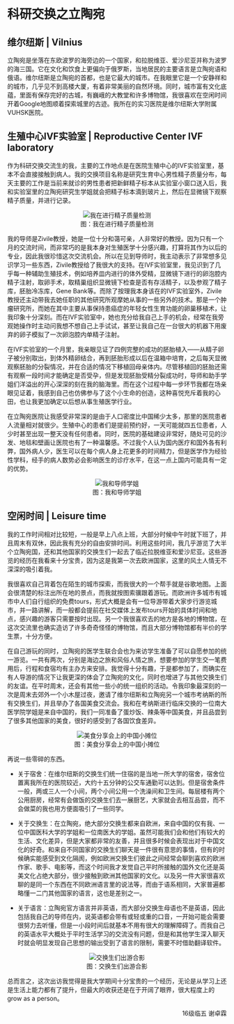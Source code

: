 # 科研交换之立陶宛

## 维尔纽斯 | Vilnius

立陶宛是坐落在东欧波罗的海旁边的一个国家，和拉脱维亚、爱沙尼亚并称为波罗的海三国。它在文化和饮食上更偏向于俄罗斯，当地居民的主要语言是立陶宛语和俄语。维尔纽斯是立陶宛的首都，也是它最大的城市。在我眼里它是一个安静祥和的城市，几乎见不到高楼大厦，有着非常美丽的自然环境。同时，城市富有文化底蕴，里面有保存完好的古城，有巍峨的大教堂和许多博物馆，我很喜欢在空闲时间开着Google地图顺着探索城里的古迹。我所在的实习医院是维尔纽斯大学附属VUHSK医院。

## 生殖中心IVF实验室 | Reproductive Center IVF laboratory

作为科研交换交流生的我，主要的工作地点是在医院生殖中心的IVF实验室里，基本不会直接接触到病人。我的交换项目名称是研究生育中心男性精子质量分布，每天主要的工作是当前来就诊的男性患者把新鲜精子标本从实验室小窗口送入后，我和实验室里的立陶宛研究生学姐就会把精子标本滴到玻片上，然后在显微镜下观察精子质量，并进行记录。

<p align="center">
<img src="https://gitee.com/xunlutzp/xunlutzp/raw/master/Image/Ch8_2-4_1.jpeg" alt="我在进行精子质量检测">
<br/>图：我在进行精子质量检测
</p>

我的导师是Zivile教授，她是一位十分和蔼可亲，人非常好的教授。因为只有一个月的交流时间，而非常巧的是我本身对生殖医学十分感兴趣，打算将其作为以后的专业，因此我很珍惜这次交流机会。所以在见到导师时，我主动表示了非常想多见识学习一些东西，Zivile教授给了我很大的支持。在IVF实验室里，我见识到了几乎每一种辅助生殖技术，例如培养皿内进行的体外受精，显微镜下进行的卵泡腔内精子注射，取卵手术，取精巢组织显微镜下检查是否有存活精子，以及参观了精子库，胚胎冷冻库，Gene Bank等。而除了按理我本身该在的IVF实验室外，Zivile教授还主动带我去她任职的其他研究所观摩她从事的一些另外的技术。那是一个肿瘤研究所，而她在其中主要从事保持患癌症的年轻女性生育功能的卵巢移植术，让我印象十分深刻。而在IVF实验室中，她也充分给我自己上手的机会，经常在我旁观她操作时主动问我想不想自己上手试试，甚至让我自己在一台很大的机器下用废弃的卵子模拟了一次卵泡腔内单精子注射。

在IVF实验室的一个月里，我亲眼见证了四例完整的成功的胚胎植入——从精子卵子被分别取出，到体外精卵结合，再到胚胎形成以后在温箱中培育，之后每天显微观察胚胎的分裂情况，并在合适的情况下移植回母亲体内。尽管移植回的胚胎还需有观察一段时间才能确定是否受孕，但是发现胚胎受精分裂成功时，导师和助手学姐们洋溢出的开心深深的刻在我的脑海里。而在这个过程中每一步环节我都在场亲眼见证着，我感到自己也仿佛参与了这个小生命的创造，这种喜悦充斥着我的心田，也让我更加确定以后想从事生殖医学行业。

在立陶宛医院让我感受非常深的是由于人口密度比中国稀少太多，那里的医院患者人流量相对就很少。生殖中心的患者们是提前预约好，一天可能就四五位患者，人少时甚至出现一整天没有任何患者。同时，医院的基础建设非常好，随处可见的沙发、地毯和壁画让医院也有了一种温馨感。不过我个人认为国内医疗和国外各有利弊，国外病人少，医生可以在每个病人身上花更多的时间精力，但是医学作为经验性学科，经手的病人数势必会影响医生的诊疗水平，在这一点上国内可能具有一定的优势。

<p align="center">
<img src="https://gitee.com/xunlutzp/xunlutzp/raw/master/Image/Ch8_2-4_2.jpeg" alt="我和导师学姐">
<br/>图：我和导师学姐
</p>

## 空闲时间 | Leisure time

我的工作时间相对比较短，一般是早上八点上班，大部分时候中午时就下班了，并且周末有双休，因此我有充分的自由安排时间。利用这些时间，我几乎游览了大半个立陶宛国，还和其他国家的交换生们一起去了临近拉脱维亚和爱沙尼亚。这些游览的经历在我看来十分宝贵，因为这是我第一次去欧洲国家，这里的风土人情无不深深的吸引着我。

我很喜欢自己背着包在陌生的城市探索，而我很大的一个帮手就是谷歌地图。上面会很清楚的标注出所在地的景点，而我就按图索骥跟着游玩。而欧洲许多城市有城市中人们自行组织的免费tours，形式大概是会有一位导游带着大家步行游览城市，并一路讲解，而一般都会提前在社交媒体上发布tours开始的具体时间和地点，感兴趣的游客只需要按时出现。另一个我很喜欢去的地方是各地的博物馆，在这次交流里也确实造访了许多奇奇怪怪的博物馆，而且大部分博物馆都有半价的学生票，十分方便。

在自己游玩的同时，立陶宛的医学生联合会也为来访学生准备了可以自愿参加的统一游览。一共有两次，分别是海边之旅和风俗人情之旅，想要参加的学生交一笔费用后，行程和食宿均有主办方来安排。我觉得十分有趣，于是都参加了，而确实在有人导游的情况下让我更深的体会了立陶宛的文化，同时也增进了与其他交换生们的友谊。在平时周末，还会有其他一些小的统一组织的活动。令我印象最深刻的一次是周末去郊外一个小木屋过夜，邀请了维尔纽斯和立陶宛另一个城市考纳斯的所有交换生们，并且举办了各国美食交流会。我和在考纳斯进行临床交换的一位南大医学院学姐是来自中国的，我们一同准备了蛋炒饭、辣条等中国美食，并且品尝到了很多其他国家的美食，很好的感受到了各国饮食差异。

<p align="center">
<img src="https://gitee.com/xunlutzp/xunlutzp/raw/master/Image/Ch8_2-4_3.jpeg" alt="美食分享会上的中国小摊位">
<br/>图：美食分享会上的中国小摊位
</p>

再说一些零碎的东西。

+ 关于宿舍：在维尔纽斯的交换生们统一住宿的是当地一所大学的宿舍，宿舍位置离我所在的医院较近，大约十五分钟的公交车通勤可以达到。但是宿舍条件一般，两或三人一个小间，两个小间公用一个洗澡间和卫生间。每层楼有两个公用厨房，经常有会做饭的交换生们去一展厨艺，大家就会去相互品尝，而不会做菜的我也用方便面吸引了一些同学。

+ 关于交换生：在立陶宛，绝大部分交换生都来自欧洲，来自中国的仅有我、一位中国医科大学的学姐和一位南医大的学姐。虽然可能我们会和他们有较大的生活、文化差异，但是大家都非常的友善，并且很多时候会表现出对于中国文化的好奇。和来自不同国家的交换生们聊天是一件很有意思的事情，但有的时候确实能感受到文化隔阂，例如欧洲交换生们彼此之间经常会聊到喜欢的欧洲作家、歌手、电影等，而这个时间我才发觉自己平时所接触的国外文化还是英美文化占绝大部分，很少接触到欧洲其他国家的文化。以及另一件大家很喜欢聊的是同一个东西在不同欧洲语言里的说法等，而由于语系相同，大家普遍都略懂一二门其他国家的语言，这也是差别之一。

+ 关于语言：立陶宛官方语言并非英语，而大部分交换生母语也不是英语，因此包括我自己的导师在内，说英语都会带有或轻或重的口音，一开始可能会需要很努力去听懂，但是一小段时间后就基本不用有很大的理解障碍了。而我自己的英语水平大概处于平时生活学习的交流没有问题，但是和其他学生深入聊天时就会明显发现自己思想的输出受到了语言的限制，需要不时借助翻译软件。

<p align="center">
<img src="https://gitee.com/xunlutzp/xunlutzp/raw/master/Image/Ch8_2-4_4.jpeg" alt="交换生们出游合影">
<br/>图：交换生们出游合影
</p>

总而言之，这次出访我觉得是我大学期间十分宝贵的一个经历，无论是从学习上还是生活上能力都有了提升，但最大的收获还是在于开阔了眼界，很大程度上的grow as a person。

<p align="right">16级临五 谢卓霖</p>